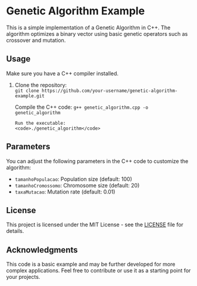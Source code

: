 <!DOCTYPE html>
<html lang="en">
<body>

<h1>Genetic Algorithm Example</h1>

<p>This is a simple implementation of a Genetic Algorithm in C++. The algorithm optimizes a binary vector using basic genetic operators such as crossover and mutation.</p>

<h2>Usage</h2>

<p>Make sure you have a C++ compiler installed.</p>

<ol>
    <li>Clone the repository:</li>
    <code>git clone https://github.com/your-username/genetic-algorithm-example.git</code>

   Compile the C++ code:
    <code>g++ genetic_algorithm.cpp -o genetic_algorithm</code>

    Run the executable:
    <code>./genetic_algorithm</code>
</ol>

<h2>Parameters</h2>

<p>You can adjust the following parameters in the C++ code to customize the algorithm:</p>

<ul>
    <li><code>tamanhoPopulacao</code>: Population size (default: 100)</li>
    <li><code>tamanhoCromossomo</code>: Chromosome size (default: 20)</li>
    <li><code>taxaMutacao</code>: Mutation rate (default: 0.01)</li>
</ul>

<h2>License</h2>

<p>This project is licensed under the MIT License - see the <a href="LICENSE">LICENSE</a> file for details.</p>

<h2>Acknowledgments</h2>

<p>This code is a basic example and may be further developed for more complex applications. Feel free to contribute or use it as a starting point for your projects.</p>

</body>
</html>
